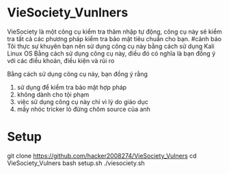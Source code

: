 # VieSociety_Vunlners
VieSociety là một công cụ kiểm tra thâm nhập tự động, công cụ này sẽ kiểm tra tất cả các phương pháp kiểm tra bảo mật tiêu chuẩn cho bạn.
#cảnh báo 
Tôi thực sự khuyên bạn nên sử dụng công cụ này bằng cách sử dụng Kali Linux OS Bằng cách sử dụng công cụ này, điều đó có nghĩa là bạn đồng ý với các điều khoản, điều kiện và rủi ro

Bằng cách sử dụng công cụ này, bạn đồng ý rằng

1. sử dụng để kiểm tra bảo mật hợp pháp
2. không dành cho tội phạm
3. việc sử dụng công cụ này chỉ vì lý do giáo dục
4. mấy nhóc tricker lỏ đừng chôm source của anh 

# Setup 
git clone https://github.com/hacker2008274/VieSociety_Vulners
cd VieSociety_Vulners
bash setup.sh
./viesociety.sh
